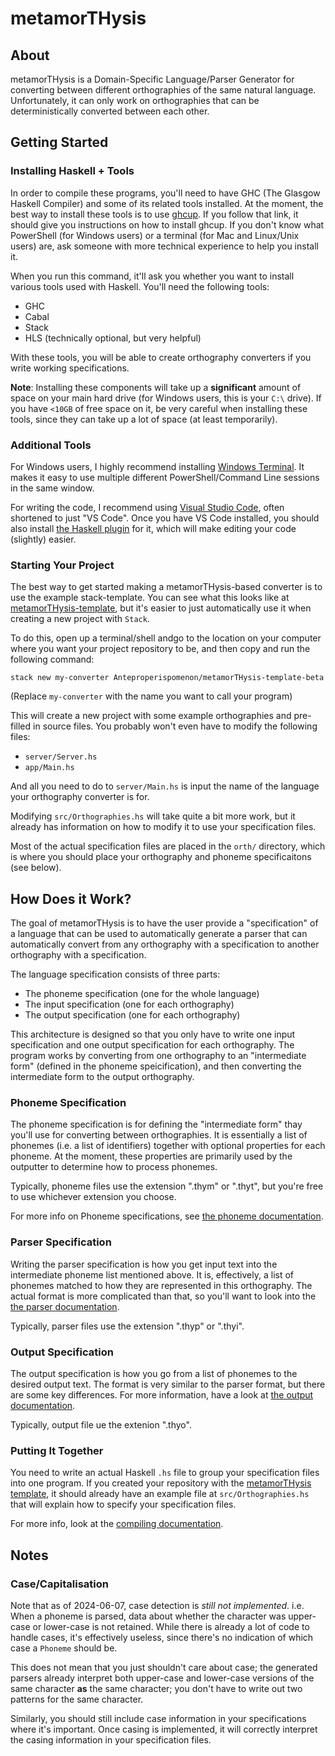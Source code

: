 # metamorTHysis

## About

metamorTHysis is a Domain-Specific Language/Parser Generator for converting 
between different orthographies of the same natural language. Unfortunately,
it can only work on orthographies that can be deterministically converted 
between each other. 

## Getting Started

### Installing Haskell + Tools

In order to compile these programs, you'll need to have GHC (The Glasgow
Haskell Compiler) and some of its related tools installed. At the moment,
the best way to install these tools is to use [ghcup](https://www.haskell.org/ghcup/).
If you follow that link, it should give you instructions on how to install
ghcup. If you don't know what PowerShell (for Windows users) or a terminal
(for Mac and Linux/Unix users) are, ask someone with more technical experience
to help you install it. 

When you run this command, it'll ask you whether you want to install various
tools used with Haskell. You'll need the following tools:

  - GHC
  - Cabal
  - Stack
  - HLS (technically optional, but very helpful)

With these tools, you will be able to create orthography converters if
you write working specifications.

**Note**: Installing these components will take up a **significant** amount
of space on your main hard drive (for Windows users, this is your `C:\` drive).
If you have `<10GB` of free space on it, be very careful when installing these
tools, since they can take up a lot of space (at least temporarily).

### Additional Tools

For Windows users, I highly recommend installing [Windows Terminal](https://apps.microsoft.com/detail/9n0dx20hk701).
It makes it easy to use multiple different PowerShell/Command Line sessions
in the same window.

For writing the code, I recommend using [Visual Studio Code](https://code.visualstudio.com/),
often shortened to just "VS Code". Once you have VS Code installed, you should
also install [the Haskell plugin](https://marketplace.visualstudio.com/items?itemName=haskell.haskell)
for it, which will make editing your code (slightly) easier. 

### Starting Your Project

The best way to get started making a metamorTHysis-based converter is
to use the example stack-template. You can see what this looks like
at [metamorTHysis-template](https://github.com/Anteproperispomenon/metamorTHysis-template),
but it's easier to just automatically use it when creating a new project 
with `Stack`.

To do this, open up a terminal/shell andgo to the location on your computer 
where you want your project repository to be, and then copy and run the 
following command:

```
stack new my-converter Anteproperispomenon/metamorTHysis-template-beta
```

(Replace `my-converter` with the name you want to call your program)

This will create a new project with some example orthographies and
pre-filled in source files. You probably won't even have to modify
the following files:

  - `server/Server.hs`
  - `app/Main.hs`

And all you need to do to `server/Main.hs` is input the name of the
language your orthography converter is for.

Modifying `src/Orthographies.hs` will take quite a bit more work, but
it already has information on how to modify it to use your specification
files.

Most of the actual specification files are placed in the `orth/` directory,
which is where you should place your orthography and phoneme specificaitons
(see below).

## How Does it Work?

The goal of metamorTHysis is to have the user provide a "specification"
of a language that can be used to automatically generate a parser that
can automatically convert from any orthography with a specification to
another orthography with a specification.

The language specification consists of three parts:
  
  * The phoneme specification (one for the whole language)
  * The input specification (one for each orthography)
  * The output specification (one for each orthography)

This architecture is designed so that you only have to write one
input specification and one output specification for each orthography.
The program works by converting from one orthography to an
"intermediate form" (defined in the phoneme speicification), and
then converting the intermediate form to the output orthography.

### Phoneme Specification

The phoneme specification is for defining the "intermediate form"
thay you'll use for converting between orthographies. It is essentially
a list of phonemes (i.e. a list of identifiers) together with optional
properties for each phoneme. At the moment, these properties are primarily
used by the outputter to determine how to process phonemes.

Typically, phoneme files use the extension ".thym" or ".thyt", but you're
free to use whichever extension you choose.

For more info on Phoneme specifications, see [the phoneme documentation](docs/phonemes.md).

### Parser Specification

Writing the parser specification is how you get input text into the
intermediate phoneme list mentioned above. It is, effectively, a
list of phonemes matched to how they are represented in this 
orthography. The actual format is more complicated than that,
so you'll want to look into the [the parser documentation](docs/parsing.md).

Typically, parser files use the extension ".thyp" or ".thyi".

### Output Specification

The output specification is how you go from a list of phonemes
to the desired output text. The format is very similar to the 
parser format, but there are some key differences. For more
information, have a look at [the output documentation](docs/output.md).

Typically, output file ue the extenion ".thyo".

### Putting It Together

You need to write an actual Haskell `.hs` file to group your
specification files into one program. If you created your
repository with the [metamorTHysis template](https://github.com/Anteproperispomenon/metamorTHysis-template),
it should already have an example file at `src/Orthographies.hs` that
will explain how to specify your specification files.

For more info, look at the [compiling documentation](docs/compiling.md).

## Notes

### Case/Capitalisation

Note that as of 2024-06-07, case detection is *still not implemented*.
i.e. When a phoneme is parsed, data about whether the character was 
upper-case or lower-case is not retained. While there is already a lot 
of code to handle cases, it's effectively useless, since there's no
indication of which case a `Phoneme` should be.

This does not mean that you just shouldn't care about case; the
generated parsers already interpret both upper-case and lower-case
versions of the same character **as** the same character; you
don't have to write out two patterns for the same character.

Similarly, you should still include case information in your
specifications where it's important. Once casing is implemented,
it will correctly interpret the casing information in your
specification files.

